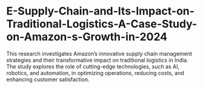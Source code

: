 # E-Supply-Chain-and-Its-Impact-on-Traditional-Logistics-A-Case-Study-on-Amazon-s-Growth-in-2024
This research investigates Amazon’s innovative supply chain management strategies and their transformative impact on traditional logistics in India. The study explores the role of cutting-edge technologies, such as AI, robotics, and automation, in optimizing operations, reducing costs, and enhancing customer satisfaction.
